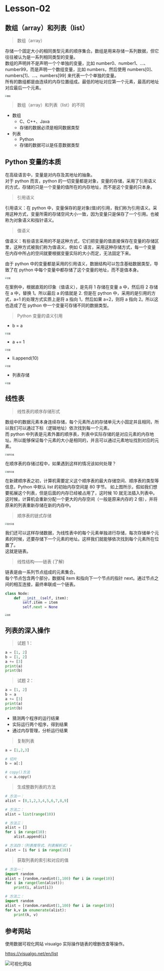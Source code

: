 # **Lesson-02**

## **数组（array）和列表（list）**

> 数组（array）

存储一个固定大小的相同类型元素的顺序集合。数组是用来存储一系列数据，但它往往被认为是一系列相同类型的变量。  
数组的声明并不是声明一个个单独的变量，比如 number0、number1、...、number99，而是声明一个数组变量，比如 numbers，然后使用 numbers[0]、numbers[1]、...、numbers[99] 来代表一个个单独的变量。  
所有的数组都是由连续的内存位置组成。最低的地址对应第一个元素，最高的地址对应最后一个元素。

<img src='_media/4-2-0.png' alt='数组' style='zoom:40%;'/>

> 数组（array）和列表（list）的不同

- 数组
  - C、C++、Java
  - 存储的数据必须是相同数据类型
- 列表
  - Python
  - 存储的数据可以是任意数据类型

## Python 变量的本质

在高级语言中，变量是对内存及其地址的抽象。  
对于 python 而言，python 的一切变量都是对象，变量的存储，采用了引用语义的方式，存储的只是一个变量的值所在的内存地址，而不是这个变量的只本身。

> 引用语义

引用语义：在 python 中，变量保存的是对象(值)的引用，我们称为引用语义。采用这种方式，变量所需的存储空间大小一致，因为变量只是保存了一个引用。也被称为对象语义和指针语义。

> 值语义

值语义：有些语言采用的不是这种方式，它们把变量的值直接保存在变量的存储区里，这种方式被我们称为值语义，例如 C 语言，采用这种存储方式，每一个变量在内存中所占的空间就要根据变量实际的大小而定，无法固定下来。

由于 python 中的变量都是采用的引用语义，数据结构可以包含基础数据类型，导致了在 python 中每个变量中都存储了这个变量的地址，而不是值本身。

<img src='_media/4-2-1.png' alt='变量' style='zoom:40%;'/>

在案例中，根据直观的印象（值语义），是先将 1 存储在变量 a 中，然后将 2 存储在 a 中，替换 1。所以最后 a 的值就是 2.
但是在 python 中，采用的是引用的方式，a=1 的处理方式实质上是将 a 指向 1，然后如果 a=2，则将 a 指向 2。所以这也造成了在 python 中一个变量可存储不同的数据类型。

> Python 变量的语义引用

- b = a

<img src='_media/4-2-2.png' alt='变量' style='zoom:40%;'/>

- a += 1

<img src='_media/4-2-3.png' alt='变量' style='zoom:40%;'/>

- li.append(10)

<img src='_media/4-2-4.png' alt='变量' style='zoom:40%;'/>

- 列表存储

<img src='_media/4-2-5.png' alt='变量' style='zoom:40%;'/>

## 线性表

> 线性表的顺序存储形式

数组中的数据元素本身连续存储，每个元素所占的存储单元大小固定并且相同，所以我们可以通过下标（逻辑地址）依次找到每一个元素。  
而 python 中列表是元素外置的顺序表，列表中实际存储的是对应元素的内存地址。所以能够保证每个元素的大小是相同的，并且可以通过元素地址找到对应的元素。

<img src='_media/4-2-6.png' alt='顺序存储' style='zoom:40%;'/>

在顺序表的存储过程中，如果遇到这样的情况该如何处理？

<img src='_media/4-2-7.png' alt='顺序存储' style='zoom:40%;'/>

在新建顺序表之初，计算机需要定义这个顺序表的最大存储空间、顺序表的类型等信息，Python 中默认 list 的初始内存空间是 80 字节。
如上图所示，假如我们想要拓展这个列表，但是后面的内存已经被占用了，这时候 10 就无法插入列表中。这时候，计算机会重新分配一个更大的内存空间（一般是原来内存的 2 倍），并将原来的列表重新存储在新的内存中。

> 顺序表的链式存储

<img src='_media/4-2-8.png' alt='链式存储' style='zoom:40%;'/>

我们还可以这样存储数据，为线性表中的每个元素单独进行存储，每次存储单个元素的时候，还要存储下一个元素的地址。这样我们就能够依次找到每个元素所在位置了。  
这就是链表。

> 线性结构——链表 (了解)

链表是由一系列节点组成的元素集合。  
每个节点包含两个部分，数据域 item 和指向下一个节点的指针 next。通过节点之间的相互连接，最终串联成一个链表。

```python
class Node:
    def __init__(self, item):
        self.item = item
        self.next = None
```

<img src='_media/4-2-9.png' alt='链表' style='zoom:40%;'/>

## 列表的深入操作

> 试题 1：

```python
a = [1, 2]
b = [1, 2]
a += [3]
print(a)
print(b)
```

> 试题 2：

```python
a = [1, 2]
b = a
a += [3]
print(a)
print(b)
```

- 猜测两个程序的运行结果
- 实际运行两个程序，得到结果
- 通过内存管理，分析运行结果

> 复制列表

```python
a = [1,2,3]

# 切片
b = a[:]

# copy()方法
c = a.copy()
```

> 生成整数列表的方法

```python
# 方法一：
alist = [0,1,2,3,4,5,6,7,8,9]

# 方法二：
alist = list(range(10))

# 方法三：
alist = []
for i in range(10):
    alist.append(i)

# 方法四：（列表推导式、列表解析式）⭐
alist = [i for i in range(10)]
```

> 获取列表的索引和对应的值

```python
# 方法一：
import random
alist = [random.randint(1,100) for i in range(10)]
for i in range(len(alist)):
    print(i, alist[i])

# 方法二：
import random
alist = [random.randint(1,100) for i in range(10)]
for k,v in enumerate(alist):
    print(k, v)
```

## 参考网站

使用数据可视化网站 visualgo 实际操作链表的增删改查等操作。

https://visualgo.net/en/list

<img src='_media/4-2-10.png' alt='可视化网站' size='40%;'/>
